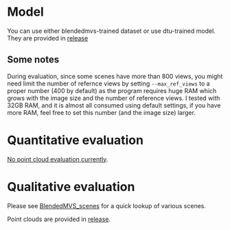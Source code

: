# Model

You can use either blendedmvs-trained dataset or use dtu-trained model. They are provided in [release](https://github.com/kwea123/CasMVSNet_pl/releases)

## Some notes
During evaluation, since some scenes have more than 800 views, you might need limit the number of refernce views by setting `--max_ref_views` to a proper number (400 by default) as the program requires huge RAM which grows with the image size and the number of reference views. I tested with 32GB RAM, and it is almost all consumed using default settings, if you have more RAM, feel free to set this number (and the image size) larger.

# Quantitative evaluation

[No point cloud evaluation currently](https://github.com/YoYo000/BlendedMVS/issues/4).

# Qualitative evaluation

Please see [BlendedMVS_scenes](https://github.com/kwea123/BlendedMVS_scenes) for a quick lookup of various scenes.

Point clouds are provided in [release](https://github.com/kwea123/CasMVSNet_pl/releases).

